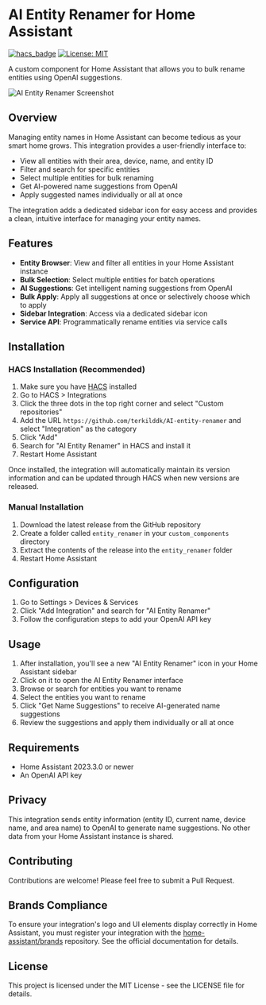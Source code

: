 # AI Entity Renamer for Home Assistant

[![hacs_badge](https://img.shields.io/badge/HACS-Custom-orange.svg)](https://github.com/custom-components/hacs)
[![License: MIT](https://img.shields.io/badge/License-MIT-yellow.svg)](https://opensource.org/licenses/MIT)

A custom component for Home Assistant that allows you to bulk rename entities using OpenAI suggestions.

![AI Entity Renamer Screenshot](docs/screenshot.png)

## Overview

Managing entity names in Home Assistant can become tedious as your smart home grows. This integration provides a user-friendly interface to:

- View all entities with their area, device, name, and entity ID
- Filter and search for specific entities
- Select multiple entities for bulk renaming
- Get AI-powered name suggestions from OpenAI
- Apply suggested names individually or all at once

The integration adds a dedicated sidebar icon for easy access and provides a clean, intuitive interface for managing your entity names.

## Features

- **Entity Browser**: View and filter all entities in your Home Assistant instance
- **Bulk Selection**: Select multiple entities for batch operations
- **AI Suggestions**: Get intelligent naming suggestions from OpenAI
- **Bulk Apply**: Apply all suggestions at once or selectively choose which to apply
- **Sidebar Integration**: Access via a dedicated sidebar icon
- **Service API**: Programmatically rename entities via service calls

## Installation

### HACS Installation (Recommended)

1. Make sure you have [HACS](https://hacs.xyz/) installed
2. Go to HACS > Integrations
3. Click the three dots in the top right corner and select "Custom repositories"
4. Add the URL `https://github.com/terkilddk/AI-entity-renamer` and select "Integration" as the category
5. Click "Add"
6. Search for "AI Entity Renamer" in HACS and install it
7. Restart Home Assistant

Once installed, the integration will automatically maintain its version information and can be updated through HACS when new versions are released.

### Manual Installation

1. Download the latest release from the GitHub repository
2. Create a folder called `entity_renamer` in your `custom_components` directory
3. Extract the contents of the release into the `entity_renamer` folder
4. Restart Home Assistant

## Configuration

1. Go to Settings > Devices & Services
2. Click "Add Integration" and search for "AI Entity Renamer"
3. Follow the configuration steps to add your OpenAI API key

## Usage

1. After installation, you'll see a new "AI Entity Renamer" icon in your Home Assistant sidebar
2. Click on it to open the AI Entity Renamer interface
3. Browse or search for entities you want to rename
4. Select the entities you want to rename
5. Click "Get Name Suggestions" to receive AI-generated name suggestions
6. Review the suggestions and apply them individually or all at once

## Requirements

- Home Assistant 2023.3.0 or newer
- An OpenAI API key

## Privacy

This integration sends entity information (entity ID, current name, device name, and area name) to OpenAI to generate name suggestions. No other data from your Home Assistant instance is shared.

## Contributing

Contributions are welcome! Please feel free to submit a Pull Request.

## Brands Compliance

To ensure your integration's logo and UI elements display correctly in Home Assistant, you must register your integration with the [home-assistant/brands](https://github.com/home-assistant/brands) repository. See the official documentation for details.

## License

This project is licensed under the MIT License - see the LICENSE file for details.
